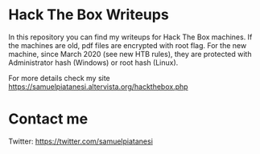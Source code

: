 # Hack The Box Writeups
In this repository you can find my writeups for Hack The Box machines.
If the machines are old, pdf files are encrypted with root flag. For the new machine, since March 2020 (see new HTB rules), they are protected with Administrator hash (Windows) or root hash (Linux).

For more details check my site
https://samuelpiatanesi.altervista.org/hackthebox.php

# Contact me
Twitter: https://twitter.com/samuelpiatanesi
